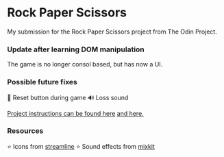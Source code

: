 # Rock Paper Scissors

My submission for the Rock Paper Scissors project from The Odin Project.

### Update after learning DOM manipulation

The game is no longer consol based, but has now a UI.

### Possible future fixes

🔁 Reset button during game
🔊 Loss sound

[Project instructions can be found here](https://www.theodinproject.com/lessons/foundations-rock-paper-scissors) [ and here.](https://www.theodinproject.com/lessons/foundations-revisiting-rock-paper-scissors)

### Resources

⭐️ Icons from [streamline](https://www.streamlinehq.com/icons/pixel?icon=ico_vjZACulAoCPnOQIr)
⭐️ Sound effects from [mixkit](https://mixkit.co/free-sound-effects/game/)
